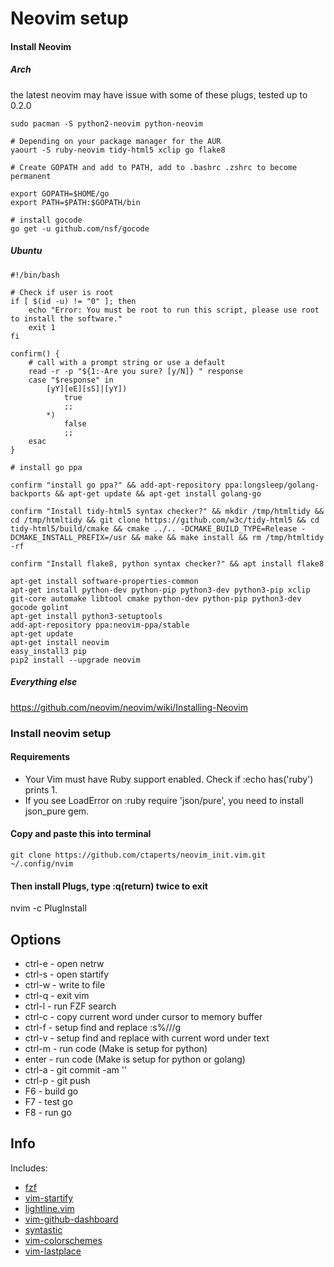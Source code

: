Neovim setup
=========
#### Install Neovim
##### Arch
the latest neovim may have issue with some of these plugs, tested up to 0.2.0
```
sudo pacman -S python2-neovim python-neovim

# Depending on your package manager for the AUR
yaourt -S ruby-neovim tidy-html5 xclip go flake8

# Create GOPATH and add to PATH, add to .bashrc .zshrc to become permanent

export GOPATH=$HOME/go
export PATH=$PATH:$GOPATH/bin

# install gocode
go get -u github.com/nsf/gocode

```
##### Ubuntu

```
#!/bin/bash

# Check if user is root
if [ $(id -u) != "0" ]; then
    echo "Error: You must be root to run this script, please use root to install the software."
    exit 1
fi

confirm() {
    # call with a prompt string or use a default
    read -r -p "${1:-Are you sure? [y/N]} " response
    case "$response" in
        [yY][eE][sS]|[yY])
            true
            ;;
        *)
            false
            ;;
    esac
}

# install go ppa

confirm "install go ppa?" && add-apt-repository ppa:longsleep/golang-backports && apt-get update && apt-get install golang-go

confirm "Install tidy-html5 syntax checker?" && mkdir /tmp/htmltidy && cd /tmp/htmltidy && git clone https://github.com/w3c/tidy-html5 && cd tidy-html5/build/cmake && cmake ../.. -DCMAKE_BUILD_TYPE=Release -DCMAKE_INSTALL_PREFIX=/usr && make && make install && rm /tmp/htmltidy -rf

confirm "Install flake8, python syntax checker?" && apt install flake8

apt-get install software-properties-common
apt-get install python-dev python-pip python3-dev python3-pip xclip git-core automake libtool cmake python-dev python-pip python3-dev gocode golint
apt-get install python3-setuptools
add-apt-repository ppa:neovim-ppa/stable
apt-get update
apt-get install neovim
easy_install3 pip
pip2 install --upgrade neovim

```

##### Everything else

https://github.com/neovim/neovim/wiki/Installing-Neovim

### Install neovim setup

#### Requirements

* Your Vim must have Ruby support enabled. Check if :echo has('ruby') prints 1.
* If you see LoadError on :ruby require 'json/pure', you need to install json_pure gem.

#### Copy and paste this into terminal
```
git clone https://github.com/ctaperts/neovim_init.vim.git ~/.config/nvim
```

#### Then install Plugs, type :q(return) twice to exit
nvim -c PlugInstall

Options
------
* ctrl-e - open netrw
* ctrl-s - open startify
* ctrl-w - write to file
* ctrl-q - exit vim
* ctrl-l - run FZF search
* ctrl-c - copy current word under cursor to memory buffer
* ctrl-f - setup find and replace :s%///g
* ctrl-v - setup find and replace with current word under text
* ctrl-m - run code (Make is setup for python)
* enter  - run code (Make is setup for python or golang)
* ctrl-a - git commit -am ''
* ctrl-p - git push
* F6     - build go
* F7     - test go
* F8     - run go

Info
-----
Includes:
* [fzf](https://github.com/junegunn/fzf.vim)
* [vim-startify](https://github.com/mhinz/vim-startify)
* [lightline.vim](https://github.com/itchyny/lightline.vim)
* [vim-github-dashboard](https://github.com/junegunn/vim-github-dashboard)
* [syntastic](https://github.com/scrooloose/syntastic)
* [vim-colorschemes](https://github.com/flazz/vim-colorschemes)
* [vim-lastplace](https://github.com/dietsche/vim-lastplace)
